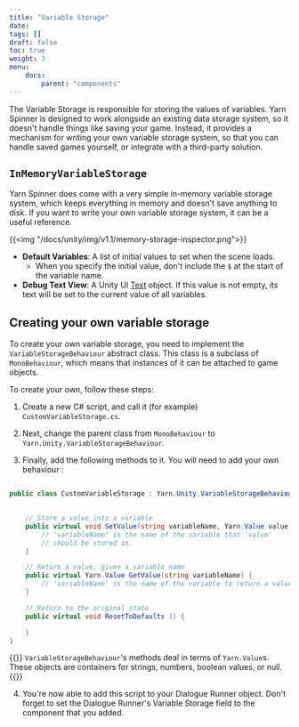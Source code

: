 ```yaml
---
title: "Variable Storage"
date: 
tags: []
draft: false
toc: true
weight: 3
menu: 
    docs:
        parent: "components"
---
```


The Variable Storage is responsible for storing the values of variables. Yarn Spinner is designed to work alongside an existing data storage system, so it doesn't handle things like saving your game. Instead, it provides a mechanism for writing your own variable storage system, so that you can handle saved games yourself, or integrate with a third-party solution.

## `InMemoryVariableStorage`

Yarn Spinner does come with a very simple in-memory variable storage system, which keeps everything in memory and doesn't save anything to disk. If you want to write your own variable storage system, it can be a useful reference.

{{<img "/docs/unity/img/v1.1/memory-storage-inspector.png">}}

* **Default Variables**: A list of initial values to set when the scene loads.
  * When you specify the initial value, don't include the `$` at the start of the variable name.
* **Debug Text View**: A Unity UI [Text](https://docs.unity3d.com/Packages/com.unity.ugui@1.0/manual/script-Text.html) object. If this value is not empty, its text will be set to the current value of all variables.

## Creating your own variable storage

To create your own variable storage, you need to implement the `VariableStorageBehaviour` abstract class. This class is a subclass of `MonoBehaviour`, which means that instances of it can be attached to game objects.

To create your own, follow these steps:

1. Create a new C# script, and call it (for example) `CustomVariableStorage.cs`.

2. Next, change the parent class from `MonoBehaviour` to `Yarn.Unity.VariableStorageBehaviour`.

3. Finally, add the following methods to it. You will need to add your own behaviour :

```csharp

public class CustomVariableStorage : Yarn.Unity.VariableStorageBehaviour {
        

    // Store a value into a variable
    public virtual void SetValue(string variableName, Yarn.Value value) {
        // 'variableName' is the name of the variable that 'value' 
        // should be stored in.
    }

    // Return a value, given a variable name
    public virtual Yarn.Value GetValue(string variableName) {
        // 'variableName' is the name of the variable to return a value for
    }

    // Return to the original state
    public virtual void ResetToDefaults () {

    }
}
```

{{<note>}}
`VariableStorageBehaviour`'s methods deal in terms of `Yarn.Value`s. These objects are containers for strings, numbers, boolean values, or null.
{{</note>}}

4. You're now able to add this script to your Dialogue Runner object. Don't forget to set the Dialogue Runner's Variable Storage field to the component that you added.
